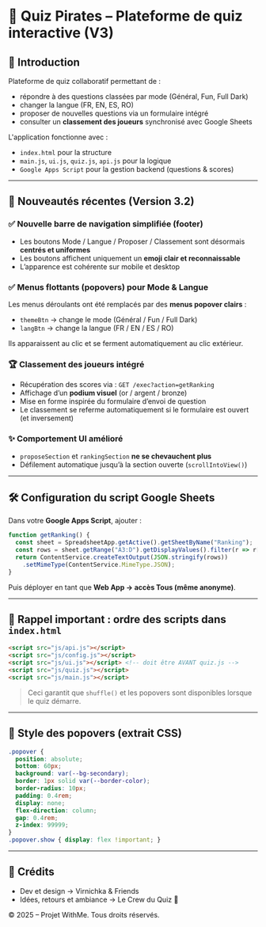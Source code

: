 # 📘 Quiz Pirates – Plateforme de quiz interactive (V3)

## 🎯 Introduction
Plateforme de quiz collaboratif permettant de :
- répondre à des questions classées par mode (Général, Fun, Full Dark)
- changer la langue (FR, EN, ES, RO)
- proposer de nouvelles questions via un formulaire intégré
- consulter un **classement des joueurs** synchronisé avec Google Sheets

L'application fonctionne avec :
- `index.html` pour la structure
- `main.js`, `ui.js`, `quiz.js`, `api.js` pour la logique
- `Google Apps Script` pour la gestion backend (questions & scores)

---

## 🧭 Nouveautés récentes (Version 3.2)

### ✅ **Nouvelle barre de navigation simplifiée (footer)**
- Les boutons Mode / Langue / Proposer / Classement sont désormais **centrés et uniformes**
- Les boutons affichent uniquement un **emoji clair et reconnaissable**
- L’apparence est cohérente sur mobile et desktop

### ✅ **Menus flottants (popovers) pour Mode & Langue**
Les menus déroulants ont été remplacés par des **menus popover clairs** :
- `themeBtn` → change le mode (Général / Fun / Full Dark)
- `langBtn` → change la langue (FR / EN / ES / RO)

Ils apparaissent au clic et se ferment automatiquement au clic extérieur.

### 🏆 **Classement des joueurs intégré**
- Récupération des scores via : `GET /exec?action=getRanking`
- Affichage d’un **podium visuel** (or / argent / bronze)
- Mise en forme inspirée du formulaire d’envoi de question
- Le classement se referme automatiquement si le formulaire est ouvert (et inversement)

### ✨ **Comportement UI amélioré**
- `proposeSection` et `rankingSection` **ne se chevauchent plus**
- Défilement automatique jusqu’à la section ouverte (`scrollIntoView()`)

---

## 🛠️ Configuration du script Google Sheets

Dans votre **Google Apps Script**, ajouter :

```js
function getRanking() {
  const sheet = SpreadsheetApp.getActive().getSheetByName("Ranking");
  const rows = sheet.getRange("A3:D").getDisplayValues().filter(r => r[0]);
  return ContentService.createTextOutput(JSON.stringify(rows))
    .setMimeType(ContentService.MimeType.JSON);
}
```

Puis déployer en tant que **Web App → accès Tous (même anonyme)**.

---

## 🔗 Rappel important : ordre des scripts dans `index.html`

```html
<script src="js/api.js"></script>
<script src="js/config.js"></script>
<script src="js/ui.js"></script> <!-- doit être AVANT quiz.js -->
<script src="js/quiz.js"></script>
<script src="js/main.js"></script>
```

> Ceci garantit que `shuffle()` et les popovers sont disponibles lorsque le quiz démarre.

---

## 🎨 Style des popovers (extrait CSS)

```css
.popover {
  position: absolute;
  bottom: 60px;
  background: var(--bg-secondary);
  border: 1px solid var(--border-color);
  border-radius: 10px;
  padding: 0.4rem;
  display: none;
  flex-direction: column;
  gap: 0.4rem;
  z-index: 99999;
}
.popover.show { display: flex !important; }
```

---

## 🎁 Crédits
- Dev et design → Virnichka & Friends
- Idées, retours et ambiance → Le Crew du Quiz 🍹

© 2025 – Projet WithMe. Tous droits réservés.
